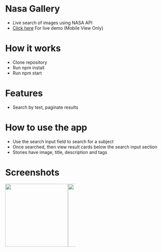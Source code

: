 # Nasa Gallery
* Live search of images using NASA API
* [Click here](http://95.179.240.63:2020/) For live demo (Mobile View Only)

# How it works

* Clone repository
* Run npm install
* Run npm start

# Features

* Search by text, paginate results

# How to use the app
* Use the search input field to search for a subject
* Once searched, then view result cards below the search input section
* Stories have image, title, description and tags

# Screenshots
<div style="display: flex">
  <img src="https://smart.brwskagroup.com:2323/public/uploads/nasa1.jpg" style="width: 200px"/>
  <div style="width: 24px"/>
  <img src="https://smart.brwskagroup.com:2323/public/uploads/nasa2.jpg" style="width: 200px"/>
</div>
